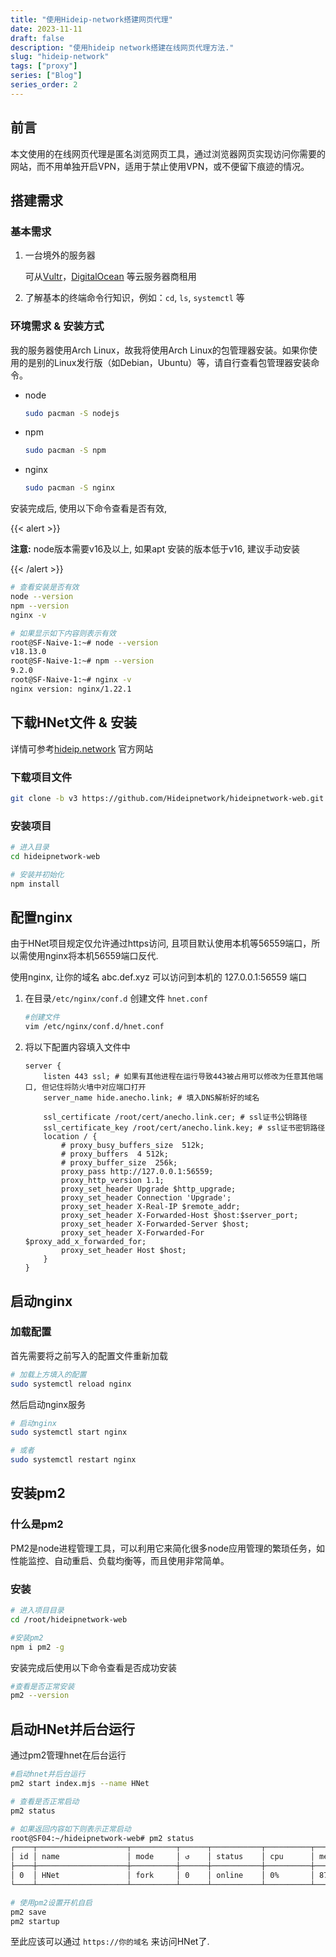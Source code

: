 ```yaml
---
title: "使用Hideip-network搭建网页代理"
date: 2023-11-11
draft: false
description: "使用hideip network搭建在线网页代理方法."
slug: "hideip-network"
tags: ["proxy"]
series: ["Blog"]
series_order: 2
---
```


## 前言

本文使用的在线网页代理是匿名浏览网页工具，通过浏览器网页实现访问你需要的网站，而不用单独开启VPN，适用于禁止使用VPN，或不便留下痕迹的情况。



## 搭建需求

### 基本需求

1. 一台境外的服务器

   可从[Vultr](www.vultr.com)，[DigitalOcean](www.digitalocean.com) 等云服务器商租用

2. 了解基本的终端命令行知识，例如：`cd`, `ls`, `systemctl` 等

### 环境需求 & 安装方式

我的服务器使用Arch Linux，故我将使用Arch Linux的包管理器安装。如果你使用的是别的Linux发行版（如Debian，Ubuntu）等，请自行查看包管理器安装命令。

- node

  ```bash
  sudo pacman -S nodejs
  ```

- npm

  ```bash
  sudo pacman -S npm
  ```

- nginx

  ```bash
  sudo pacman -S nginx
  ```

安装完成后, 使用以下命令查看是否有效,

{{< alert >}}

**注意:** node版本需要v16及以上, 如果apt 安装的版本低于v16, 建议手动安装

{{< /alert >}}

```bash
# 查看安装是否有效
node --version
npm --version
nginx -v

# 如果显示如下内容则表示有效
root@SF-Naive-1:~# node --version
v18.13.0
root@SF-Naive-1:~# npm --version
9.2.0
root@SF-Naive-1:~# nginx -v
nginx version: nginx/1.22.1
```



## 下载HNet文件 & 安装

详情可参考[hideip.network](https://official.hideip.network/) 官方网站 

### 下载项目文件

```bash
git clone -b v3 https://github.com/Hideipnetwork/hideipnetwork-web.git
```

### 安装项目

```bash
# 进入目录
cd hideipnetwork-web

# 安装并初始化
npm install
```



## 配置nginx

由于HNet项目规定仅允许通过https访问, 且项目默认使用本机等56559端口，所以需使用nginx将本机56559端口反代.

使用nginx, 让你的域名 abc.def.xyz 可以访问到本机的 127.0.0.1:56559 端口

1. 在目录`/etc/nginx/conf.d` 创建文件 `hnet.conf`

   ```bash
   #创建文件
   vim /etc/nginx/conf.d/hnet.conf
   ```

2. 将以下配置内容填入文件中

   ```nginx
   server {
       listen 443 ssl; # 如果有其他进程在运行导致443被占用可以修改为任意其他端口, 但记住将防火墙中对应端口打开
       server_name hide.anecho.link; # 填入DNS解析好的域名
   
       ssl_certificate /root/cert/anecho.link.cer; # ssl证书公钥路径
       ssl_certificate_key /root/cert/anecho.link.key; # ssl证书密钥路径
       location / {
           # proxy_busy_buffers_size  512k;
           # proxy_buffers  4 512k;
           # proxy_buffer_size  256k;
           proxy_pass http://127.0.0.1:56559;
           proxy_http_version 1.1;
           proxy_set_header Upgrade $http_upgrade;
           proxy_set_header Connection 'Upgrade';
           proxy_set_header X-Real-IP $remote_addr;
           proxy_set_header X-Forwarded-Host $host:$server_port;
           proxy_set_header X-Forwarded-Server $host;
           proxy_set_header X-Forwarded-For $proxy_add_x_forwarded_for;
           proxy_set_header Host $host;
       }
   }
   ```




## 启动nginx

### 加载配置

首先需要将之前写入的配置文件重新加载

```bash
# 加载上方填入的配置
sudo systemctl reload nginx
```

然后启动nginx服务

```bash
# 启动nginx
sudo systemctl start nginx

# 或者
sudo systemctl restart nginx
```



## 安装pm2

### 什么是pm2

PM2是node进程管理工具，可以利用它来简化很多node应用管理的繁琐任务，如性能监控、自动重启、负载均衡等，而且使用非常简单。

### 安装

```bash
# 进入项目目录
cd /root/hideipnetwork-web

#安装pm2
npm i pm2 -g
```

安装完成后使用以下命令查看是否成功安装

```bash
#查看是否正常安装
pm2 --version
```



## 启动HNet并后台运行

通过pm2管理hnet在后台运行

```bash
#启动hnet并后台运行
pm2 start index.mjs --name HNet

# 查看是否正常启动
pm2 status

# 如果返回内容如下则表示正常启动
root@SF04:~/hideipnetwork-web# pm2 status
┌────┬────────────────────┬──────────┬──────┬───────────┬──────────┬──────────┐
│ id │ name               │ mode     │ ↺    │ status    │ cpu      │ memory   │
├────┼────────────────────┼──────────┼──────┼───────────┼──────────┼──────────┤
│ 0  │ HNet               │ fork     │ 0    │ online    │ 0%       │ 87.2mb   │
└────┴────────────────────┴──────────┴──────┴───────────┴──────────┴──────────┘

# 使用pm2设置开机自启
pm2 save
pm2 startup
```

至此应该可以通过 `https://你的域名` 来访问HNet了.



